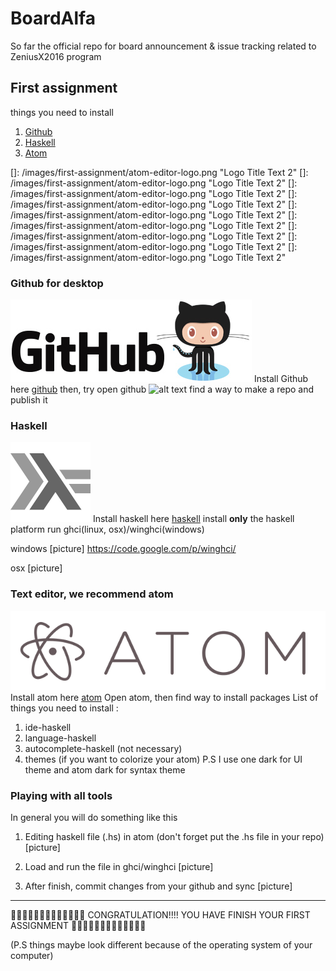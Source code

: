 # BoardAlfa
So far the official repo for board announcement & issue tracking related to ZeniusX2016 program  

## First assignment
things you need to install
1. [Github](https://desktop.github.com)
2. [Haskell](https://www.haskell.org/downloads)
3. [Atom](https://atom.io)

[github-logo]: /images/first-assignment/github-logo.png "Logo Title Text 2"
[haskell-logo]: /images/first-assignment/HaskellLogoStyPreview-1.png "Logo Title Text 2"
[atom-logo]: /images/first-assignment/atom-editor-logo.png "Logo Title Text 2"
[github-desktop]: /images/first-assignment/github-desktop.png "Logo Title Text 2"
[]: /images/first-assignment/atom-editor-logo.png "Logo Title Text 2"
[]: /images/first-assignment/atom-editor-logo.png "Logo Title Text 2"
[]: /images/first-assignment/atom-editor-logo.png "Logo Title Text 2"
[]: /images/first-assignment/atom-editor-logo.png "Logo Title Text 2"
[]: /images/first-assignment/atom-editor-logo.png "Logo Title Text 2"
[]: /images/first-assignment/atom-editor-logo.png "Logo Title Text 2"
[]: /images/first-assignment/atom-editor-logo.png "Logo Title Text 2"
[]: /images/first-assignment/atom-editor-logo.png "Logo Title Text 2"
[]: /images/first-assignment/atom-editor-logo.png "Logo Title Text 2"

### Github for desktop
![alt text][github-logo]
Install Github here
[github](https://desktop.github.com)
then, try open github
![alt text][github-desktop]
find a way to make a repo and publish it

### Haskell
![alt text][haskell-logo]
Install haskell here
[haskell](https://www.haskell.org/downloads)
install **only** the haskell platform
run ghci(linux, osx)/winghci(windows)

windows
[picture]
https://code.google.com/p/winghci/

osx
[picture]

### Text editor, we recommend atom
![alt text][atom-logo]
Install atom here
[atom](https://atom.io)
Open atom, then find way to install packages
List of things you need to install :
1. ide-haskell
2. language-haskell
3. autocomplete-haskell (not necessary)
4. themes (if you want to colorize your atom)
P.S I use one dark for UI theme and atom dark for syntax theme

### Playing with all tools

In general you will do something like this

1. Editing haskell file (.hs) in atom
(don't forget put the .hs file in your repo)
[picture]

2. Load and run the file in ghci/winghci
[picture]

3. After finish, commit changes from your github and sync
[picture]

-------

:tada::tada::tada::tada::tada::tada::tada::tada::tada::tada::tada::tada::tada:
CONGRATULATION!!!! YOU HAVE FINISH YOUR FIRST ASSIGNMENT
:tada::tada::tada::tada::tada::tada::tada::tada::tada::tada::tada::tada::tada:


(P.S things maybe look different because of the operating system of your computer)
